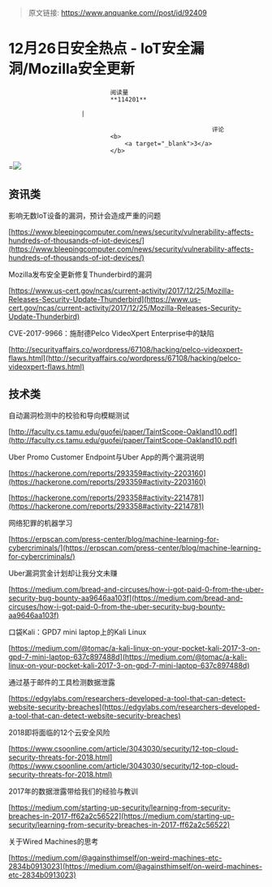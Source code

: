 > 原文链接: https://www.anquanke.com//post/id/92409 


# 12月26日安全热点 - IoT安全漏洞/Mozilla安全更新


                                阅读量   
                                **114201**
                            
                        |
                        
                                                            评论
                                <b>
                                    <a target="_blank">3</a>
                                </b>
                                                                                    



=[![](https://p2.ssl.qhimg.com/t01500f0590be491fc0.png)](https://p2.ssl.qhimg.com/t01500f0590be491fc0.png)



## 资讯类

影响无数IoT设备的漏洞，预计会造成严重的问题

[https://www.bleepingcomputer.com/news/security/vulnerability-affects-hundreds-of-thousands-of-iot-devices/](https://www.bleepingcomputer.com/news/security/vulnerability-affects-hundreds-of-thousands-of-iot-devices/)



Mozilla发布安全更新修复Thunderbird的漏洞

[https://www.us-cert.gov/ncas/current-activity/2017/12/25/Mozilla-Releases-Security-Update-Thunderbird](https://www.us-cert.gov/ncas/current-activity/2017/12/25/Mozilla-Releases-Security-Update-Thunderbird)



CVE-2017-9966：施耐德Pelco VideoXpert Enterprise中的缺陷

[http://securityaffairs.co/wordpress/67108/hacking/pelco-videoxpert-flaws.html](http://securityaffairs.co/wordpress/67108/hacking/pelco-videoxpert-flaws.html)



## 技术类

自动漏洞检测中的校验和导向模糊测试

[http://faculty.cs.tamu.edu/guofei/paper/TaintScope-Oakland10.pdf](http://faculty.cs.tamu.edu/guofei/paper/TaintScope-Oakland10.pdf)



Uber Promo Customer Endpoint与Uber App的两个漏洞说明

[https://hackerone.com/reports/293359#activity-2203160](https://hackerone.com/reports/293359#activity-2203160)

[https://hackerone.com/reports/293358#activity-2214781](https://hackerone.com/reports/293358#activity-2214781)



网络犯罪的机器学习

[https://erpscan.com/press-center/blog/machine-learning-for-cybercriminals/](https://erpscan.com/press-center/blog/machine-learning-for-cybercriminals/)



Uber漏洞赏金计划却让我分文未赚

[https://medium.com/bread-and-circuses/how-i-got-paid-0-from-the-uber-security-bug-bounty-aa9646aa103f](https://medium.com/bread-and-circuses/how-i-got-paid-0-from-the-uber-security-bug-bounty-aa9646aa103f)



口袋Kali：GPD7 mini laptop上的Kali Linux

[https://medium.com/@tomac/a-kali-linux-on-your-pocket-kali-2017-3-on-gpd-7-mini-laptop-637c897488d](https://medium.com/@tomac/a-kali-linux-on-your-pocket-kali-2017-3-on-gpd-7-mini-laptop-637c897488d)



通过基于邮件的工具检测数据泄露

[https://edgylabs.com/researchers-developed-a-tool-that-can-detect-website-security-breaches](https://edgylabs.com/researchers-developed-a-tool-that-can-detect-website-security-breaches)



2018即将面临的12个云安全风险

[https://www.csoonline.com/article/3043030/security/12-top-cloud-security-threats-for-2018.html](https://www.csoonline.com/article/3043030/security/12-top-cloud-security-threats-for-2018.html)



2017年的数据泄露带给我们的经验与教训

[https://medium.com/starting-up-security/learning-from-security-breaches-in-2017-ff62a2c56522](https://medium.com/starting-up-security/learning-from-security-breaches-in-2017-ff62a2c56522)



关于Wired Machines的思考

[https://medium.com/@againsthimself/on-weird-machines-etc-2834b0913023](https://medium.com/@againsthimself/on-weird-machines-etc-2834b0913023)
